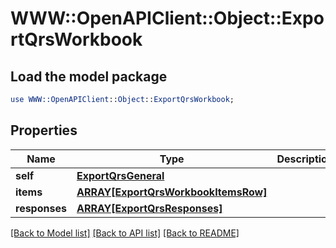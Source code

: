 # WWW::OpenAPIClient::Object::ExportQrsWorkbook

## Load the model package
```perl
use WWW::OpenAPIClient::Object::ExportQrsWorkbook;
```

## Properties
Name | Type | Description | Notes
------------ | ------------- | ------------- | -------------
**self** | [**ExportQrsGeneral**](ExportQrsGeneral.md) |  | [optional] 
**items** | [**ARRAY[ExportQrsWorkbookItemsRow]**](ExportQrsWorkbookItemsRow.md) |  | [optional] 
**responses** | [**ARRAY[ExportQrsResponses]**](ExportQrsResponses.md) |  | [optional] 

[[Back to Model list]](../README.md#documentation-for-models) [[Back to API list]](../README.md#documentation-for-api-endpoints) [[Back to README]](../README.md)


